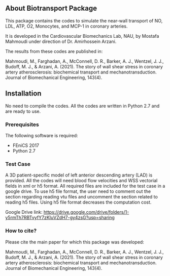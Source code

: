 ## About Biotransport Package

This package contains the codes to simulate the near-wall transport of NO, LDL, ATP, O2, Monocytes, and MCP-1 in coronary arteries.

It is developed in the Cardiovascular Biomechanics Lab, NAU, by Mostafa Mahmoudi under direction of Dr. Amirhossein Arzani.

The results from these codes are published in:

Mahmoudi, M., Farghadan, A., McConnell, D. R., Barker, A. J., Wentzel, J. J., Budoff, M. J., & Arzani, A. (2021). The story of wall shear stress in coronary artery atherosclerosis: biochemical transport and mechanotransduction. Journal of Biomechanical Engineering, 143(4).


## Installation

No need to compile the codes. All the codes are written in Python 2.7 and are ready to use.

### Prerequisites

The following software is required:

- FEniCS 2017
- Python 2.7

### Test Case

A 3D patient-specific model of left anterior descending artery (LAD) is provided. All the codes will need blood flow velocities and WSS vectorial fields in xml or h5 format. All required files are included for the test case in a google drive. To use h5 file format, the user need to comment out the section regarding reading vtu files and uncomment the section related to reading h5 files. Using h5 file format decreases the computation cost.

Google Drive link: https://drive.google.com/drive/folders/1-y5rmTh7RBTvyfY7zKIuVZdH7-gy4zsG?usp=sharing

### How to cite?

Please cite the main paper for which this package was developed:

Mahmoudi, M., Farghadan, A., McConnell, D. R., Barker, A. J., Wentzel, J. J., Budoff, M. J., & Arzani, A. (2021). The story of wall shear stress in coronary artery atherosclerosis: biochemical transport and mechanotransduction. Journal of Biomechanical Engineering, 143(4).
